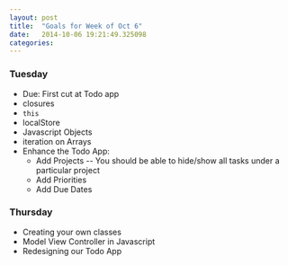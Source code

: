 ```yaml
---
layout: post
title:  "Goals for Week of Oct 6"
date:   2014-10-06 19:21:49.325098
categories:
---
```


### Tuesday

* Due:  First cut at Todo app
* closures
* ``this``
* localStore
* Javascript Objects
* iteration on Arrays
* Enhance the Todo App:
  * Add Projects  -- You should be able to hide/show all tasks under a particular project
  * Add Priorities
  * Add Due Dates

### Thursday

* Creating your own classes
* Model View Controller in Javascript
* Redesigning our Todo App
